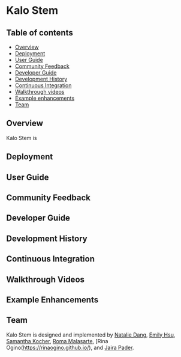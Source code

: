 # Kalo Stem

## Table of contents

* [Overview](#overview)
* [Deployment](#deployment)
* [User Guide](#user-guide)
* [Community Feedback](#community-feedback)
* [Developer Guide](#developer-guide)
* [Development History](#development-history)
* [Continuous Integration](#continuous-integration)
* [Walkthrough videos](#walkthrough-videos)
* [Example enhancements](#example-enhancements)
* [Team](#team)

## Overview

Kalo Stem is 

## Deployment

## User Guide

## Community Feedback

## Developer Guide

## Development History

## Continuous Integration

## Walkthrough Videos

## Example Enhancements

## Team

Kalo Stem is designed and implemented by [Natalie Dang](https://ndang562.github.io/), [Emily Hsu](https://ehsugit.github.io/), [Samantha Kocher](https://samanthakocher.github.io/), [Roma Malasarte](https://romamalasarte.github.io/), [Rina Ogino(https://rinaogino.github.io/), and [Jaira Pader](https://jairabp.github.io/).
